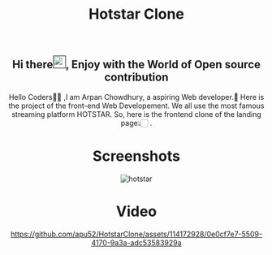 <h1 align="center"> Hotstar Clone </h1>

<div align="center">
<br>
<h2 align="center">Hi there<a href=""><img src="https://raw.githubusercontent.com/MartinHeinz/MartinHeinz/master/wave.gif" width="25" height="25"/></a>, Enjoy with the World of Open source contribution </h2>


<p>Hello Coders👨‍💻 ,I am Arpan Chowdhury, a aspiring Web developer.🤖 Here is the project of the front-end Web Developement. We all use the most famous streaming platform HOTSTAR. So, here is the frontend clone of the landing page👆🏻 .</p>


# Screenshots
![hotstar](https://github.com/apu52/HotstarClone/assets/114172928/172d232d-a052-446d-bb7c-15396e918fa3)

# Video
https://github.com/apu52/HotstarClone/assets/114172928/0e0cf7e7-5509-4170-9a3a-adc53583929a
